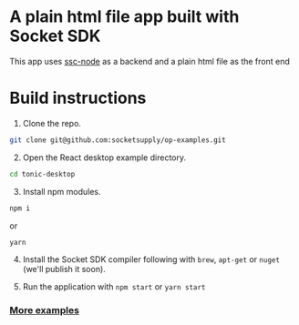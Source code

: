# A plain html file app built with Socket SDK

This app uses [ssc-node](https://github.com/socketsupply/ssc-node) as a backend and a plain html file as the front end

# Build instructions

1. Clone the repo.
```bash
git clone git@github.com:socketsupply/op-examples.git
```
2. Open the React desktop example directory.
```bash
cd tonic-desktop
```
3. Install npm modules.
```bash
npm i
```
or
```bash
yarn
```
4. Install the Socket SDK compiler following with `brew`, `apt-get` or `nuget` (we'll publish it soon).

5. Run the application with `npm start` or `yarn start`

### [More examples](../README.md)
